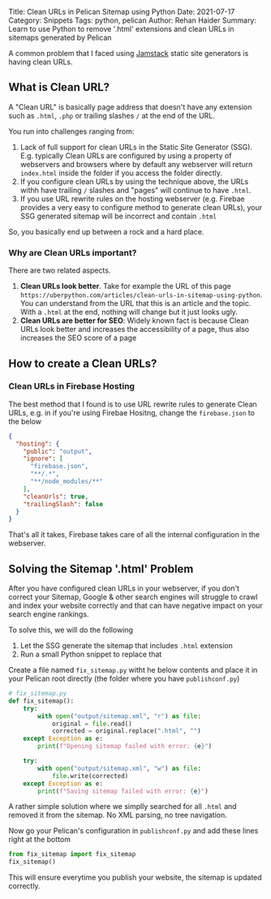 Title: Clean URLs in Pelican Sitemap using Python
Date: 2021-07-17
Category: Snippets
Tags: python, pelican
Author: Rehan Haider
Summary: Learn to use Python to remove '.html' extensions and clean URLs in sitemaps generated by Pelican

A common problem that I faced using [Jamstack]({filename}0004-what-is-jamstack.md) static site generators is having clean URLs. 

## What is Clean URL? 

A "Clean URL" is basically page address that doesn't have any extension such as `.html`, `.php` or trailing slashes `/` at the end of the URL. 

You run into challenges ranging from: 

1. Lack of full support for clean URLs in the Static Site Generator (SSG). E.g. typically Clean URLs are configured by using a property of webservers and browsers where by default any webserver will return `index.html` inside the folder if you access the folder directly. 
2. If you configure clean URLs by using the technique above, the URLs withh have trailing `/` slashes and "pages" will continue to have `.html`. 
3. If you use URL rewrite rules on the hosting webserver (e.g. Firebae provides a very easy to configure method to generate clean URLs), your SSG generated sitemap will be incorrect and contain `.html`

So, you basically end up between a rock and a hard place. 

### Why are Clean URLs important? 
There are two related aspects. 

1. **Clean URLs look better**. Take for example the URL of this page `https://uberpython.com/articles/clean-urls-in-sitemap-using-python`. You can understand from the URL that this is an article and the topic. With a `.html` at the end, nothing will change but it just looks ugly. 
2. **Clean URLs are better for SEO**: Widely known fact is because Clean URLs look better and increases the accessibility of a page, thus also increases the SEO score of a page

## How to create a Clean URLs? 

### Clean URLs in Firebase Hosting
The best method that I found is to use URL rewrite rules to generate Clean URLs, e.g. in if you're using Firebae Hositng, change the `firebase.json` to the below

```json
{
  "hosting": {
    "public": "output",
    "ignore": [
      "firebase.json",
      "**/.*",
      "**/node_modules/**"
    ],
    "cleanUrls": true,
    "trailingSlash": false
  }
}
```
That's all it takes, Firebase takes care of all the internal configuration in the webserver. 

## Solving the Sitemap '.html' Problem

After you have configured clean URLs in your webserver, if you don't correct your Sitemap, Google & other search engines will struggle to crawl and index your website correctly and that can have negative impact on your search engine rankings. 

To solve this, we will do the following

1. Let the SSG generate the sitemap that includes `.html` extension
2. Run a small Python snippet to replace that

Create a file named `fix_sitemap.py` witht he below contents and place it in your Pelican root directly (the folder where you have `publishconf.py`)

```python
# fix_sitemap.py
def fix_sitemap():
    try:
        with open("output/sitemap.xml", "r") as file:
            original = file.read()
            corrected = original.replace(".html", "")
    except Exception as e:
        print(f"Opening sitemap failed with error: {e}")

    try:
        with open("output/sitemap.xml", "w") as file:
            file.write(corrected)
    except Exception as e:
        print(f"Saving sitemap failed with error: {e}")
```
A rather simple solution where we simplly searched for all `.html` and removed it from the sitemap. No XML parsing, no tree navigation. 

Now go your Pelican's configuration in `publishconf.py` and add these lines right at the bottom
```python
from fix_sitemap import fix_sitemap
fix_sitemap()
```

This will ensure everytime you publish your website, the sitemap is updated correctly. 



